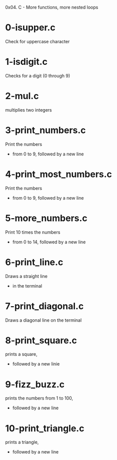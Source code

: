 0x04. C - More functions, more nested loops

# 0-isupper.c
Check for uppercase character

# 1-isdigit.c
Checks for a digit (0 through 9)

# 2-mul.c
multiplies two integers

# 3-print_numbers.c
Print the numbers
 * from 0 to 9, followed by a new line

# 4-print_most_numbers.c
Print the numbers
 * from 0 to 9, followed by a new line

# 5-more_numbers.c
Print 10 times the numbers
 * from 0 to 14, followed by a new line

# 6-print_line.c
Draws a straight line
 * in the terminal

# 7-print_diagonal.c
Draws a diagonal line on the terminal

# 8-print_square.c
prints a square,
 * followed by a new linie

# 9-fizz_buzz.c
prints the numbers from 1 to 100,
 * followed by a new line

# 10-print_triangle.c
prints a triangle,
 * followed by a new line
